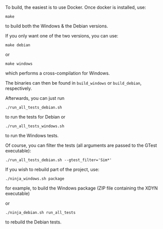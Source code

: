 To build, the easiest is to use Docker.
Once docker is installed, use:

~~~~~~~{.bash}
make
~~~~~~~

to build both the Windows & the Debian versions.

If you only want one of the two versions, you can use:

~~~~~~~{.bash}
make debian
~~~~~~~

or

~~~~~~~{.bash}
make windows
~~~~~~~

which performs a cross-compilation for Windows.

The binaries can then be found in `build_windows` or `build_debian`, respectively.


Afterwards, you can just run


~~~~~~~{.bash}
./run_all_tests_debian.sh
~~~~~~~

to run the tests for Debian or

~~~~~~~{.bash}
./run_all_tests_windows.sh
~~~~~~~

to run the Windows tests.

Of course, you can filter the tests (all arguments are passed to the GTest executable):


~~~~~~~{.bash}
./run_all_tests_debian.sh --gtest_filter='Sim*'

~~~~~~~

If you wish to rebuild part of the project, use:

~~~~~~~{.bash}
./ninja_windows.sh package
~~~~~~~

for example, to build the Windows package (ZIP file containing the XDYN executable)

or

~~~~~~~{.bash}
./ninja_debian.sh run_all_tests
~~~~~~~

to rebuild the Debian tests.
